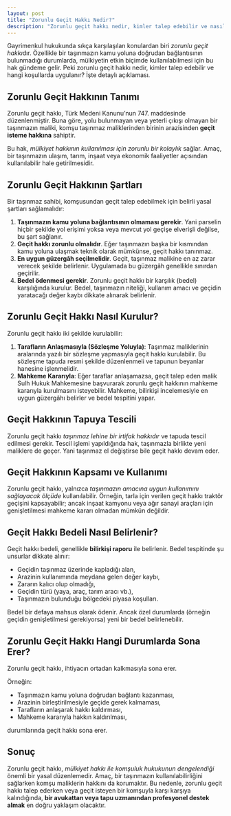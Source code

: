 ```yaml
---
layout: post
title: "Zorunlu Geçit Hakkı Nedir?"
description: "Zorunlu geçit hakkı nedir, kimler talep edebilir ve nasıl kurulur? Geçit hakkının şartlarını, bedel hesaplamasını ve tapu sürecini adım adım öğrenin."
---
```


Gayrimenkul hukukunda sıkça karşılaşılan konulardan biri *zorunlu geçit hakkı*dır. Özellikle bir taşınmazın kamu yoluna doğrudan bağlantısının bulunmadığı durumlarda, mülkiyetin etkin biçimde kullanılabilmesi için bu hak gündeme gelir. Peki zorunlu geçit hakkı nedir, kimler talep edebilir ve hangi koşullarda uygulanır? İşte detaylı açıklaması.

## Zorunlu Geçit Hakkının Tanımı

Zorunlu geçit hakkı, Türk Medeni Kanunu’nun 747. maddesinde düzenlenmiştir. Buna göre, yolu bulunmayan veya yeterli çıkışı olmayan bir taşınmazın maliki, komşu taşınmaz maliklerinden birinin arazisinden **geçit isteme hakkına** sahiptir.

Bu hak, *mülkiyet hakkının kullanılması için zorunlu bir kolaylık* sağlar. Amaç, bir taşınmazın ulaşım, tarım, inşaat veya ekonomik faaliyetler açısından kullanılabilir hale getirilmesidir.

## Zorunlu Geçit Hakkının Şartları

Bir taşınmaz sahibi, komşusundan geçit talep edebilmek için belirli yasal şartları sağlamalıdır:

1. **Taşınmazın kamu yoluna bağlantısının olmaması gerekir**. Yani parselin hiçbir şekilde yol erişimi yoksa veya mevcut yol geçişe elverişli değilse, bu şart sağlanır.
2. **Geçit hakkı zorunlu olmalıdır**. Eğer taşınmazın başka bir kısmından kamu yoluna ulaşmak teknik olarak mümkünse, geçit hakkı tanınmaz.
3. **En uygun güzergâh seçilmelidir**. Geçit, taşınmaz malikine en az zarar verecek şekilde belirlenir. Uygulamada bu güzergâh genellikle sınırdan geçirilir.
4. **Bedel ödenmesi gerekir**. Zorunlu geçit hakkı bir karşılık (bedel) karşılığında kurulur. Bedel, taşınmazın niteliği, kullanım amacı ve geçidin yaratacağı değer kaybı dikkate alınarak belirlenir.

## Zorunlu Geçit Hakkı Nasıl Kurulur?

Zorunlu geçit hakkı iki şekilde kurulabilir:

1. **Tarafların Anlaşmasıyla (Sözleşme Yoluyla)**: Taşınmaz maliklerinin aralarında yazılı bir sözleşme yapmasıyla geçit hakkı kurulabilir. Bu sözleşme tapuda resmi şekilde düzenlenmeli ve tapunun beyanlar hanesine işlenmelidir.
2. **Mahkeme Kararıyla**: Eğer taraflar anlaşamazsa, geçit talep eden malik Sulh Hukuk Mahkemesine başvurarak zorunlu geçit hakkının mahkeme kararıyla kurulmasını isteyebilir.
Mahkeme, bilirkişi incelemesiyle en uygun güzergâhı belirler ve bedel tespitini yapar.

## Geçit Hakkının Tapuya Tescili

Zorunlu geçit hakkı *taşınmaz lehine bir irtifak hakkıdır* ve tapuda tescil edilmesi gerekir. Tescil işlemi yapıldığında hak, taşınmazla birlikte yeni maliklere de geçer. Yani taşınmaz el değiştirse bile geçit hakkı devam eder.

## Geçit Hakkının Kapsamı ve Kullanımı

Zorunlu geçit hakkı, yalnızca *taşınmazın amacına uygun kullanımını sağlayacak ölçüde* kullanılabilir. Örneğin, tarla için verilen geçit hakkı traktör geçişini kapsayabilir; ancak inşaat kamyonu veya ağır sanayi araçları için genişletilmesi mahkeme kararı olmadan mümkün değildir.

## Geçit Hakkı Bedeli Nasıl Belirlenir?

Geçit hakkı bedeli, genellikle **bilirkişi raporu** ile belirlenir. Bedel tespitinde şu unsurlar dikkate alınır:

- Geçidin taşınmaz üzerinde kapladığı alan,
- Arazinin kullanımında meydana gelen değer kaybı,
- Zararın kalıcı olup olmadığı,
- Geçidin türü (yaya, araç, tarım aracı vb.),
- Taşınmazın bulunduğu bölgedeki piyasa koşulları.

Bedel bir defaya mahsus olarak ödenir. Ancak özel durumlarda (örneğin geçidin genişletilmesi gerekiyorsa) yeni bir bedel belirlenebilir.

## Zorunlu Geçit Hakkı Hangi Durumlarda Sona Erer?

Zorunlu geçit hakkı, ihtiyacın ortadan kalkmasıyla sona erer.

Örneğin:

- Taşınmazın kamu yoluna doğrudan bağlantı kazanması,
- Arazinin birleştirilmesiyle geçide gerek kalmaması,
- Tarafların anlaşarak hakkı kaldırması,
- Mahkeme kararıyla hakkın kaldırılması,

durumlarında geçit hakkı sona erer.

## Sonuç

Zorunlu geçit hakkı, *mülkiyet hakkı ile komşuluk hukukunun dengelendiği* önemli bir yasal düzenlemedir. Amaç, bir taşınmazın kullanılabilirliğini sağlarken komşu maliklerin hakkını da korumaktır. Bu nedenle, zorunlu geçit hakkı talep ederken veya geçit isteyen bir komşuyla karşı karşıya kalındığında, **bir avukattan veya tapu uzmanından profesyonel destek almak** en doğru yaklaşım olacaktır.